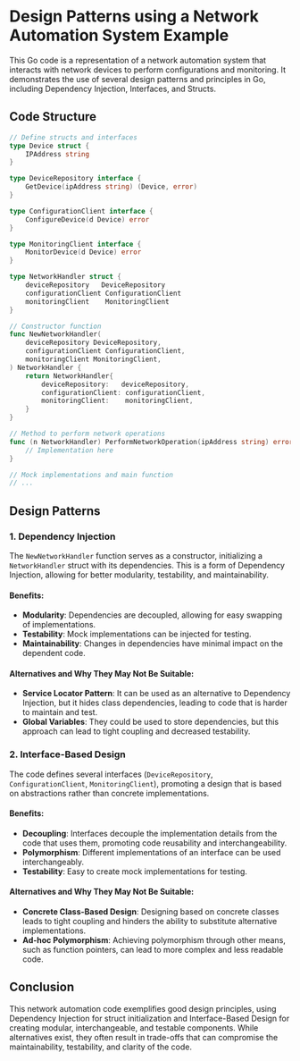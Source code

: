 # Design Patterns using a Network Automation System Example

This Go code is a representation of a network automation system that interacts with network devices to perform configurations and monitoring. It demonstrates the use of several design patterns and principles in Go, including Dependency Injection, Interfaces, and Structs.

## Code Structure

```go
// Define structs and interfaces
type Device struct {
	IPAddress string
}

type DeviceRepository interface {
	GetDevice(ipAddress string) (Device, error)
}

type ConfigurationClient interface {
	ConfigureDevice(d Device) error
}

type MonitoringClient interface {
	MonitorDevice(d Device) error
}

type NetworkHandler struct {
	deviceRepository   DeviceRepository
	configurationClient ConfigurationClient
	monitoringClient    MonitoringClient
}

// Constructor function
func NewNetworkHandler(
	deviceRepository DeviceRepository,
	configurationClient ConfigurationClient,
	monitoringClient MonitoringClient,
) NetworkHandler {
	return NetworkHandler{
		deviceRepository:   deviceRepository,
		configurationClient: configurationClient,
		monitoringClient:    monitoringClient,
	}
}

// Method to perform network operations
func (n NetworkHandler) PerformNetworkOperation(ipAddress string) error {
	// Implementation here
}

// Mock implementations and main function
// ...
```

## Design Patterns

### 1. Dependency Injection

The `NewNetworkHandler` function serves as a constructor, initializing a `NetworkHandler` struct with its dependencies. This is a form of Dependency Injection, allowing for better modularity, testability, and maintainability.

#### Benefits:
- **Modularity**: Dependencies are decoupled, allowing for easy swapping of implementations.
- **Testability**: Mock implementations can be injected for testing.
- **Maintainability**: Changes in dependencies have minimal impact on the dependent code.

#### Alternatives and Why They May Not Be Suitable:
- **Service Locator Pattern**: It can be used as an alternative to Dependency Injection, but it hides class dependencies, leading to code that is harder to maintain and test.
- **Global Variables**: They could be used to store dependencies, but this approach can lead to tight coupling and decreased testability.

### 2. Interface-Based Design

The code defines several interfaces (`DeviceRepository`, `ConfigurationClient`, `MonitoringClient`), promoting a design that is based on abstractions rather than concrete implementations.

#### Benefits:
- **Decoupling**: Interfaces decouple the implementation details from the code that uses them, promoting code reusability and interchangeability.
- **Polymorphism**: Different implementations of an interface can be used interchangeably.
- **Testability**: Easy to create mock implementations for testing.

#### Alternatives and Why They May Not Be Suitable:
- **Concrete Class-Based Design**: Designing based on concrete classes leads to tight coupling and hinders the ability to substitute alternative implementations.
- **Ad-hoc Polymorphism**: Achieving polymorphism through other means, such as function pointers, can lead to more complex and less readable code.

## Conclusion

This network automation code exemplifies good design principles, using Dependency Injection for struct initialization and Interface-Based Design for creating modular, interchangeable, and testable components. While alternatives exist, they often result in trade-offs that can compromise the maintainability, testability, and clarity of the code.

